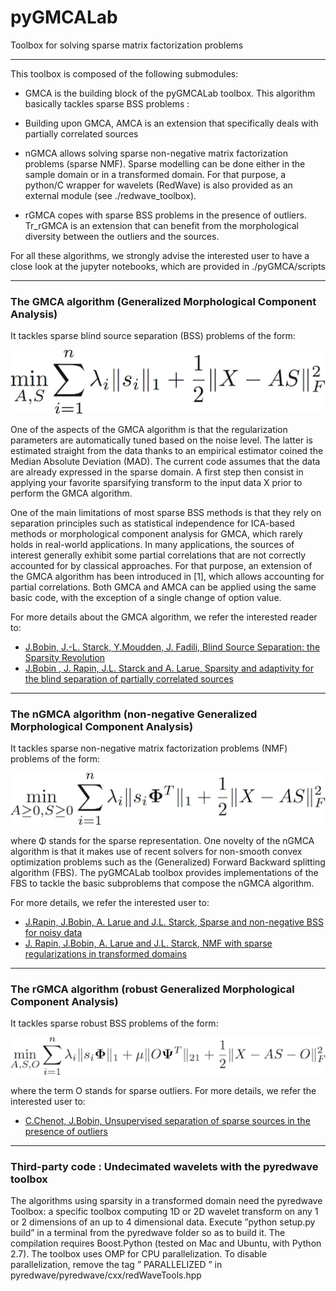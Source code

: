 # pyGMCALab
Toolbox for solving sparse matrix factorization problems
***

This toolbox is composed of the following submodules:

* GMCA is the building block of the pyGMCALab toolbox. This algorithm basically tackles
sparse BSS problems :

* Building upon GMCA, AMCA is an extension that specifically deals with partially correlated sources

* nGMCA allows solving sparse non-negative matrix factorization problems (sparse NMF). Sparse modelling can be done
either in the sample domain or in a transformed domain. For that purpose, a python/C wrapper for wavelets (RedWave) is also
provided as an external module (see ./redwave_toolbox).

* rGMCA copes with sparse BSS problems in the presence of outliers. Tr_rGMCA is an extension that can benefit from the morphological
diversity between the outliers and the sources.

For all these algorithms, we strongly advise the interested user to have a close look at the jupyter notebooks, which are provided in ./pyGMCA/scripts

***

### The GMCA algorithm (Generalized Morphological Component Analysis)
It tackles sparse blind source separation (BSS) problems of the form:

![](./Fig/gmca.png?raw=true)

One of the aspects of the GMCA algorithm is that the regularization parameters are automatically tuned based on the noise level. The latter is estimated straight from the data thanks to an empirical estimator coined the Median Absolute Deviation (MAD).
The current code assumes that the data are already expressed in the sparse domain. A first step then consist in applying your favorite sparsifying transform to the input data X prior to perform the GMCA algorithm.

One of the main limitations of most sparse BSS methods is that they rely on separation principles such as statistical independence for ICA-based methods or morphological component analysis for GMCA, which rarely holds in real-world applications. In many applications, the sources of interest generally exhibit some partial correlations that are not correctly accounted for by classical approaches. For that purpose, an extension of the GMCA algorithm has been introduced in [1], which allows accounting for partial correlations.
Both GMCA and AMCA can be applied using the same basic code, with the exception of a single change of option value.

For more details about the GMCA algorithm, we refer the interested reader to:

* [J.Bobin, J.-L. Starck, Y.Moudden, J. Fadili, Blind Source Separation: the Sparsity Revolution](http://jbobin.cosmostat.org/docs/aiep08.pdf)
* [J.Bobin , J. Rapin, J.L. Starck and A. Larue, Sparsity and adaptivity for the blind separation of partially correlated sources](http://arxiv.org/pdf/1412.4005v1)

***

### The nGMCA algorithm (non-negative Generalized Morphological Component Analysis)

It tackles sparse non-negative matrix factorization problems (NMF) problems of the form:

![](./Fig/ngmca.png?raw=true)

where Φ stands for the sparse representation. One novelty of the nGMCA algorithm is that it makes use of recent solvers for non-smooth convex optimization problems such as the (Generalized) Forward Backward splitting algorithm (FBS). The pyGMCALab toolbox provides implementations of the FBS to tackle the basic subproblems that compose the nGMCA algorithm.

For more details, we refer the interested user to:

* [J.Rapin, J.Bobin, A. Larue and J.L. Starck, Sparse and non-negative BSS for noisy data](http://arxiv.org/pdf/1308.5546)
* [J. Rapin, J.Bobin, A. Larue and J.L. Starck, NMF with sparse regularizations in transformed domains](http://arxiv.org/pdf/1407.7691)

***

### The rGMCA algorithm (robust Generalized Morphological Component Analysis)

It tackles sparse robust BSS  problems of the form:

![](./Fig/rgmca.png?raw=true)

where the term O stands for sparse outliers. For more details, we refer the interested user to:

* [C.Chenot, J.Bobin, Unsupervised separation of sparse sources in the presence of outliers](http://http//jbobin.cosmostat.org/Documents/rAMCA_Mar9.pdf)

***

### Third-party code : Undecimated wavelets with the pyredwave toolbox

The algorithms using sparsity in a transformed domain need the pyredwave Toolbox: a specific toolbox computing 1D or 2D wavelet transform on any 1 or 2 dimensions of an up to 4 dimensional data. Execute ”python setup.py build” in a terminal from the pyredwave folder so as to build it. The compilation requires Boost.Python (tested on Mac and Ubuntu, with Python 2.7). The toolbox uses OMP for CPU parallelization. To disable parallelization, remove the tag ” PARALLELIZED ” in pyredwave/pyredwave/cxx/redWaveTools.hpp

